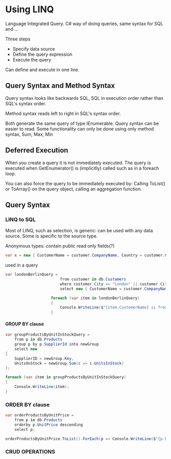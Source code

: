 # Using LINQ

Language Integrated Query. C# way of doing queries, same syntax for SQL and ...

Three steps

* Specify data source
* Define the query expression
* Execute the query

Can define and execute in one line.

## Query Syntax and Method Syntax

Query syntax looks like backwards SQL, SQL in execution order rather than SQL's syntax order.

Method syntax reads left to right in SQL's syntax order.

Both generate the same query of type IEnumerable<T>. Query syntax can be easier to read. Some functionality can only be done using only method syntax, Sum, Max, Min

## Deferred Execution

When you create a query it is not immediately executed. The query is executed when GetEnumerator() is (implicitly) called such as in a foreach loop.

You can also force the query to be immediately executed by: Calling ToList() or ToArray() on the query object, calling an aggregation function.

## Query Syntax

### LINQ to SQL

Most of LINQ, such as selection, is generic: can be used with any data source. Some is specific to the source type.

Anonymous types: contain public read only fields(?)

```c#
var x = new { CustomerName = customer.CompanyName, Country = customer.Country }
```

used in a query

```c#
var londonBerlinQuery =
                        from customer in db.Customers
                        where customer.City == "London" || customer.City == "Berlin"
                        select new { CustomerName = customer.CompanyName, Country = customer.Country };

                    foreach (var item in londonBerlinQuery)
                    {
                        Console.WriteLine($"{item.CustomerName} is from {item.Country}");
                    }
```

#### GROUP BY clause

```c#
var groupProductsByUnitInStockQuery =
    from p in db.Products
    group p by p.SupplierId into newGroup
    select new 
{
    SupplierID = newGroup.Key,
    UnitsOnStock = newGroup.Sum(c => c.UnitsInStock)
};

foreach (var item in groupProductsByUnitInStockQuery)
{
    Console.WriteLine(item);
}
```

### ORDER BY clause

```c#
var orderProductsByUnitPrice =
    from p in db.Products
    orderby p.UnitPrice descending
    select p;

orderProductsByUnitPrice.ToList().ForEach(p => Console.WriteLine($"{p.ProductId} - {p.UnitPrice}"));

```

### CRUD OPERATIONS

